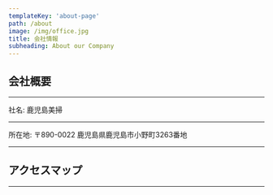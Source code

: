 ```yaml
---
templateKey: 'about-page'
path: /about
image: /img/office.jpg
title: 会社情報
subheading: About our Company
---
```

## 会社概要

---

社名: 鹿児島美掃

---

所在地: 〒890-0022 鹿児島県鹿児島市小野町3263番地

---

## アクセスマップ

---
